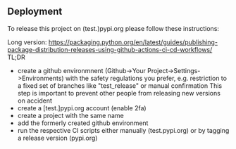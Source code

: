 ## Deployment

To release this project on (test.)pypi.org please follow these instructions:

Long version:
https://packaging.python.org/en/latest/guides/publishing-package-distribution-releases-using-github-actions-ci-cd-workflows/
TL;DR
 - create a github environmnent (Github->Your Project->Settings->Environments) with the safety regulations you prefer, e.g. restriction
   to a fixed set of branches like "test_release" or manual confirmation
   This step is important to prevent other people from releasing new versions on accident
 - create a [test.]pypi.org account (enable 2fa)
 - create a project with the same name
 - add the formerly created github environment
 - run the respective CI scripts either manually (test.pypi.org) or by tagging a release version (pypi.org)

[nox]: https://nox.thea.codes/en/stable/index.html
[pipx]: https://pypa.github.io/pipx/
[pre]: https://pre-commit.com/
[editable]: https://setuptools.pypa.io/en/latest/userguide/development_mode.html



